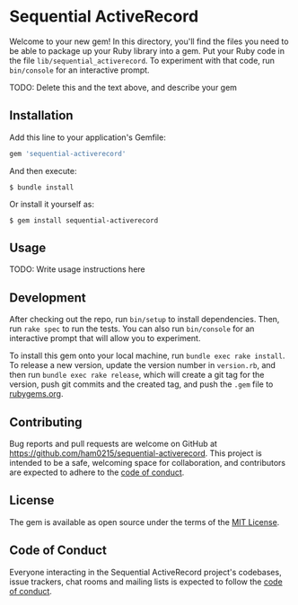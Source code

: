 # Sequential ActiveRecord

Welcome to your new gem! In this directory, you'll find the files you need to be able to package up your Ruby library into a gem. Put your Ruby code in the file `lib/sequential_activerecord`. To experiment with that code, run `bin/console` for an interactive prompt.

TODO: Delete this and the text above, and describe your gem

## Installation

Add this line to your application's Gemfile:

```ruby
gem 'sequential-activerecord'
```

And then execute:

    $ bundle install

Or install it yourself as:

    $ gem install sequential-activerecord

## Usage

TODO: Write usage instructions here

## Development

After checking out the repo, run `bin/setup` to install dependencies. Then, run `rake spec` to run the tests. You can also run `bin/console` for an interactive prompt that will allow you to experiment.

To install this gem onto your local machine, run `bundle exec rake install`. To release a new version, update the version number in `version.rb`, and then run `bundle exec rake release`, which will create a git tag for the version, push git commits and the created tag, and push the `.gem` file to [rubygems.org](https://rubygems.org).

## Contributing

Bug reports and pull requests are welcome on GitHub at https://github.com/ham0215/sequential-activerecord. This project is intended to be a safe, welcoming space for collaboration, and contributors are expected to adhere to the [code of conduct](https://github.com/ham0215/sequential-activerecord/blob/main/CODE_OF_CONDUCT.md).

## License

The gem is available as open source under the terms of the [MIT License](https://opensource.org/licenses/MIT).

## Code of Conduct

Everyone interacting in the Sequential ActiveRecord project's codebases, issue trackers, chat rooms and mailing lists is expected to follow the [code of conduct](https://github.com/ham0215/sequential-activerecord/blob/main/CODE_OF_CONDUCT.md).
